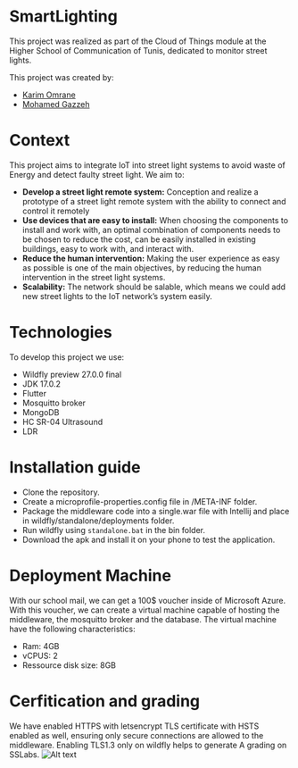 # SmartLighting
This project was realized as part of the Cloud of Things module at the Higher School of Communication of Tunis, dedicated to monitor street lights.

This project was created by:
- [Karim Omrane](https://github.com/karygauss03)
- [Mohamed Gazzeh](https://github.com/MedG1)

# Context
This project aims to integrate IoT into street light systems to avoid waste of Energy and detect faulty street light. We aim to:
- **Develop a street light remote system:** Conception and realize a prototype of a street light remote system with the ability to connect and control it remotely
- **Use devices that are easy to install:** When choosing the components to install and work with, an optimal combination of components needs to be chosen to reduce the cost, can be easily installed in existing buildings, easy to work with, and interact with.
- **Reduce the human intervention:** Making the user experience as easy as possible is one of the main objectives, by reducing the human intervention in the street light systems.
- **Scalability:** The network should be salable, which means we could add new street lights to the IoT network’s system easily.

# Technologies
To develop this project we use:
- Wildfly preview 27.0.0 final
- JDK 17.0.2
- Flutter
- Mosquitto broker
- MongoDB
- HC SR-04 Ultrasound
- LDR

# Installation guide
- Clone the repository.
- Create a microprofile-properties.config file in /META-INF folder.
- Package the middleware code into a single.war file with Intellij and place in wildfly/standalone/deployments folder.
- Run wildfly using `standalone.bat` in the bin folder.
- Download the apk and install it on your phone to test the application.

# Deployment Machine
With our school mail, we can get a 100$ voucher inside of Microsoft Azure. With this voucher, we can create a virtual machine capable of hosting the middleware, the mosquitto broker and the database. The virtual machine have the following characteristics:
- Ram: 4GB
- vCPUS: 2
- Ressource disk size: 8GB

# Cerfitication and grading
We have enabled HTTPS with letsencrypt TLS certificate with HSTS enabled as well, ensuring only secure connections are allowed to the middleware.
Enabling TLS1.3 only on wildfly helps to generate A grading on SSLabs.
![Alt text](https://github.com/karygauss03/SmartLighting/blob/main/images/certificate-A.JPG)






